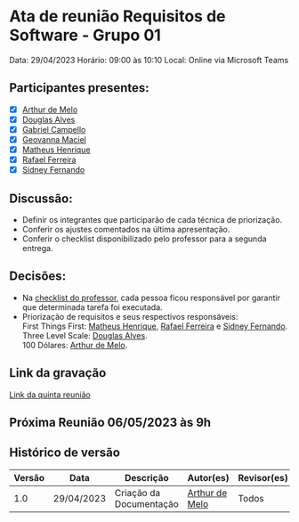 # Ata de reunião Requisitos de Software - Grupo 01
Data: 29/04/2023
Horário: 09:00 às 10:10
Local: Online via Microsoft Teams

## Participantes presentes:
- [x] [Arthur de Melo](https://github.com/arthurmlv)
- [x] [Douglas Alves](https://github.com/dougAlvs)
- [x] [Gabriel Campello](https://github.com/G16C)
- [x] [Geovanna Maciel](https://github.com/manuziny)
- [x] [Matheus Henrique](https://github.com/mathonaut)
- [x] [Rafael Ferreira](https://github.com/RafaelCLG0)
- [x] [Sidney Fernando](https://github.com/nando3d3)

## Discussão:
* Definir os integrantes que participarão de cada técnica de priorização.
* Conferir os ajustes comentados na última apresentação.
* Conferir o checklist disponibilizado pelo professor para a segunda entrega.

## Decisões:
* Na [checklist do professor](https://docs.google.com/document/d/1SxIERfBG6PT5lwTp6PKtvdcWzcVPmAr8hbw7utGngTM/edit), cada pessoa ficou responsável por garantir que determinada tarefa foi executada.
* Priorização de requisitos e seus respectivos responsáveis: <br>
 First Things First: [Matheus Henrique](https://github.com/mathonaut), [Rafael Ferreira](https://github.com/RafaelCLG0) e [Sidney Fernando](https://github.com/nando3d3). <br>
 Three Level Scale: [Douglas Alves](https://github.com/dougAlvs). <br>
 100 Dólares: [Arthur de Melo](https://github.com/arthurmlv).


## Link da gravação

[Link da quinta reunião](https://www.youtube.com/watch?v=sqxqQmsNPac)

## Próxima Reunião 06/05/2023 às 9h

## Histórico de versão
Versão | Data   | Descrição | Autor(es) | Revisor(es)
--------- | ------ | ---------- | ---------- | ----------
1.0 | 29/04/2023 | Criação da Documentação | [Arthur de Melo](https://github.com/arthurmlv) | Todos

